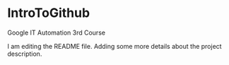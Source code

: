 # IntroToGithub
Google IT Automation 3rd Course

I am editing the README file. Adding some more 
details about the project description.
